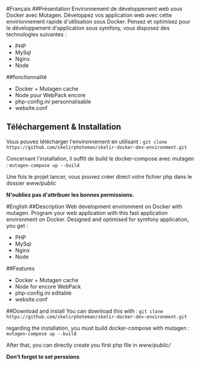 #Français
##Présentation
Environnement de développement web sous Docker avec Mutagen. Développez vos application web avec cette envirionnement rapide d'utilisation sous Docker. Pensez et optimisez pour le développement d'application sous symfony, vous disposez des technologies suivantes :
- PHP
- MySql
- Nginx
- Node

##fonctionnalité
- Docker + Mutagen cache
- Node pour WebPack encore
- php-config.ini personnalisable
- website.conf

## Téléchargement & Installation
Vous pouvez télécharger l'environnement en utilisant :
`git clone https://github.com/skelirphoteman/skelir-docker-dev-environment.git`

Concernant l'installation, il suffit de build le docker-compose avec mutagen :
`mutagen-compose up --build`

Une fois le projet lancer, vous pouvez créer direct votre fichier php dans le dossier *www/public*

**N'oubliez pas d'attribuer les bonnes permissions.**


#English
##Description
Web development environment on Docker with mutagen. Program your web application
with this fast application environment on Docker. Designed and optimised 
for symfony application, you get :
- PHP
- MySql
- Nginx
- Node

##Features
- Docker + Mutagen cache
- Node for encore WebPack
- php-config.ini editable
- website.conf

##Download and install
You can download this with :
`git clone https://github.com/skelirphoteman/skelir-docker-dev-environment.git`

regarding the installation, you must build docker-compose with mutagen :
`mutagen-compose up --build`


After that, you can directly create you first php file in *www/public/*

**Don't forget to set perssions**